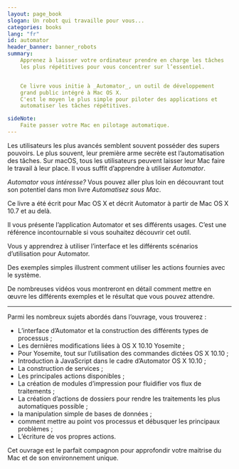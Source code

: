```yaml
---
layout: page_book
slogan: Un robot qui travaille pour vous...
categories: books
lang: "fr"
id: automator
header_banner: banner_robots
summary:
    Apprenez à laisser votre ordinateur prendre en charge les tâches 
    les plus répétitives pour vous concentrer sur l’essentiel.


    Ce livre vous initie à _Automator_, un outil de développement 
    grand public intégré à Mac OS X. 
    C'est le moyen le plus simple pour piloter des applications et 
    automatiser les tâches répétitives.

sideNote:
    Faite passer votre Mac en pilotage automatique.
---
```


Les utilisateurs les plus avancés semblent souvent posséder des supers pouvoirs.
Le plus souvent, leur première arme secrète est l’automatisation des tâches. 
Sur macOS, tous les utilisateurs peuvent laisser leur Mac faire le travail 
à leur place. Il vous suffit d’apprendre à utiliser _Automator_.

_Automator vous intéresse?_ 
Vous pouvez aller plus loin en découvrant tout son potentiel dans mon livre 
_Automatisez sous Mac_.

Ce livre a été écrit pour Mac OS X et décrit Automator à partir de Mac OS X 10.7
et au delà.

Il vous présente l’application Automator et ses différents usages. 
C’est une référence incontournable si vous souhaitez découvrir cet outil.

Vous y apprendrez à utiliser l’interface et les différents scénarios 
d’utilisation pour Automator.

Des exemples simples illustrent comment utiliser les actions fournies 
avec le système.

De nombreuses vidéos vous montreront en détail comment mettre en œuvre les 
différents exemples et le résultat que vous pouvez attendre.

-----

Parmi les nombreux sujets abordés dans l’ouvrage, vous trouverez :

- L’interface d’Automator et la construction des différents types de processus ;
- Les dernières modifications liées à OS X 10.10 Yosemite ;
- Pour Yosemite, tout sur l’utilisation des commandes dictées OS X 10.10 ;
- Introduction à JavaScript dans le cadre d’Automator OS X 10.10 ;
- La construction de services ;
- Les principales actions disponibles ;
- La création de modules d’impression pour fluidifier vos flux de traitements ;
- La création d’actions de dossiers pour rendre les traitements les plus automatiques possible ;
- la manipulation simple de bases de données ;
- comment mettre au point vos processus et débusquer les principaux problèmes ;
- L’écriture de vos propres actions.

Cet ouvrage est le parfait compagnon pour approfondir votre maitrise du Mac 
et de son environnement unique.

